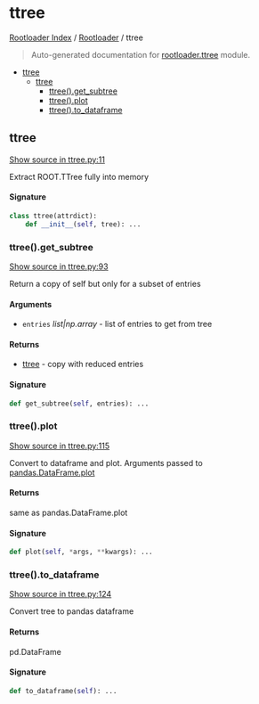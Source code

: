# ttree

[Rootloader Index](../README.md#rootloader-index) / [Rootloader](./index.md#rootloader) / ttree

> Auto-generated documentation for [rootloader.ttree](../../rootloader/ttree.py) module.

- [ttree](#ttree)
  - [ttree](#ttree-1)
    - [ttree().get_subtree](#ttree()get_subtree)
    - [ttree().plot](#ttree()plot)
    - [ttree().to_dataframe](#ttree()to_dataframe)

## ttree

[Show source in ttree.py:11](../../rootloader/ttree.py#L11)

Extract ROOT.TTree fully into memory

#### Signature

```python
class ttree(attrdict):
    def __init__(self, tree): ...
```

### ttree().get_subtree

[Show source in ttree.py:93](../../rootloader/ttree.py#L93)

Return a copy of self but only for a subset of entries

#### Arguments

- `entries` *list|np.array* - list of entries to get from tree

#### Returns

- [ttree](#ttree) - copy with reduced entries

#### Signature

```python
def get_subtree(self, entries): ...
```

### ttree().plot

[Show source in ttree.py:115](../../rootloader/ttree.py#L115)

Convert to dataframe and plot. Arguments passed to [pandas.DataFrame.plot](https://pandas.pydata.org/pandas-docs/stable/reference/api/pandas.DataFrame.plot.html)

#### Returns

same as pandas.DataFrame.plot

#### Signature

```python
def plot(self, *args, **kwargs): ...
```

### ttree().to_dataframe

[Show source in ttree.py:124](../../rootloader/ttree.py#L124)

Convert tree to pandas dataframe

#### Returns

pd.DataFrame

#### Signature

```python
def to_dataframe(self): ...
```